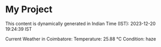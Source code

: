 # My Project

This content is dynamically generated in Indian Time (IST): 2023-12-20 19:24:39 IST

Current Weather in Coimbatore:
Temperature: 25.88 °C
Condition: haze

